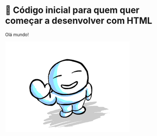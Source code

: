# :rocket: Código inicial para quem quer começar a desenvolver com HTML
Olá mundo!

![hola.gif](https://github.com/grazielanobre/-rocket-Ol-Mundo/blob/master/hola.gif)
